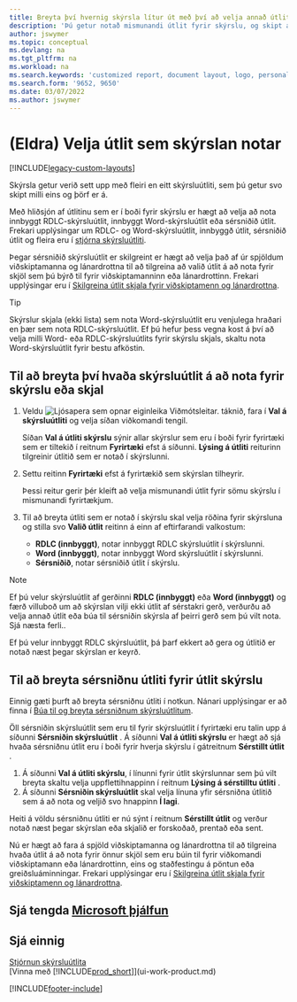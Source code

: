 ```yaml
---
title: Breyta því hvernig skýrsla lítur út með því að velja annað útlit
description: 'Þú getur notað mismunandi útlit fyrir skýrslu, og skipt á milli útlits til að breyta því hvernig skýrsla lítur út.'
author: jswymer
ms.topic: conceptual
ms.devlang: na
ms.tgt_pltfrm: na
ms.workload: na
ms.search.keywords: 'customized report, document layout, logo, personalize'
ms.search.form: '9652, 9650'
ms.date: 03/07/2022
ms.author: jswymer
---
```

# <a name="legacy-set-the-layout-used-by-a-report"></a>(Eldra) Velja útlit sem skýrslan notar

[!INCLUDE[legacy-custom-layouts](includes/legacy-custom-layouts.md)]

Skýrsla getur verið sett upp með fleiri en eitt skýrsluútliti, sem þú getur svo skipt milli eins og þörf er á.

Með hliðsjón af útlitinu sem er í boði fyrir skýrslu er hægt að velja að nota innbyggt RDLC-skýrsluútlit, innbyggt Word-skýrsluútlit eða sérsniðið útlit. Frekari upplýsingar um RDLC- og Word-skýrsluútlit, innbyggð útlit, sérsniðið útlit og fleira eru í [stjórna skýrsluútliti](ui-manage-report-layouts.md).

Þegar sérsniðið skýrsluútlit er skilgreint er hægt að velja það af úr spjöldum viðskiptamanna og lánardrottna til að tilgreina að valið útlit á að nota fyrir skjöl sem þú býrð til fyrir viðskiptamanninn eða lánardrottinn. Frekari upplýsingar eru í [Skilgreina útlit skjala fyrir viðskiptamenn og lánardrottna](ui-define-customer-vendor-document-layouts.md).

> [!TIP]  
> Skýrslur skjala (ekki lista) sem nota Word-skýrsluútlit eru venjulega hraðari en þær sem nota RDLC-skýrsluútlit. Ef þú hefur þess vegna kost á því að velja milli Word- eða RDLC-skýrsluútlits fyrir skýrslu skjals, skaltu nota Word-skýrsluútlit fyrir bestu afköstin.

## <a name="to-change-which-report-layout-to-use-for-a-report-or-document"></a>Til að breyta því hvaða skýrsluútlit á að nota fyrir skýrslu eða skjal

1. Veldu ![Ljósapera sem opnar eiginleika Viðmótsleitar.](media/ui-search/search_small.png "Segðu mér hvað þú vilt gera") táknið, fara í **Val á skýrsluútliti** og velja síðan viðkomandi tengil.
  
   Síðan **Val á útliti skýrslu** sýnir allar skýrslur sem eru í boði fyrir fyrirtæki sem er tiltekið í reitnum **Fyrirtæki** efst á síðunni. **Lýsing á útliti** <!-- **Selected Layout** -->reiturinn tilgreinir útlitið sem er notað í skýrslunni.
2. Settu reitinn **Fyrirtæki** efst á fyrirtækið sem skýrslan tilheyrir.

   Þessi reitur gerir þér kleift að velja mismunandi útlit fyrir sömu skýrslu í mismunandi fyrirtækjum.

3. Til að breyta útliti sem er notað í skýrslu skal velja röðina fyrir skýrsluna og stilla svo **Valið útlit** reitinn á einn af eftirfarandi valkostum:
   * **RDLC (innbyggt)**, notar innbyggt RDLC skýrsluútlit í skýrslunni.
   * **Word (innbyggt)**, notar innbyggt Word skýrsluútlit í skýrslunni.
   * **Sérsniðið**, notar sérsniðið útlit í skýrslu.  

> [!NOTE]
> Ef þú velur skýrsluútlit af gerðinni **RDLC (innbyggt)** eða **Word (innbyggt)** og færð villuboð um að skýrslan vilji ekki útlit af sérstakri gerð, verðurðu að velja annað útlit eða búa til sérsniðin skýrsla af þeirri gerð sem þú vilt nota. Sjá næsta ferli..

Ef þú velur innbyggt RDLC skýrsluútlit, þá þarf ekkert að gera og útlitið er notað næst þegar skýrslan er keyrð.

## <a name="to-change-the-custom-layout-to-use-for-a-report-layout"></a>Til að breyta sérsniðnu útliti fyrir útlit skýrslu

Einnig gæti þurft að breyta sérsniðnu útliti í notkun. Nánari upplýsingar er að finna í [Búa til og breyta sérsniðnum skýrsluútlitum](ui-how-create-custom-report-layout.md).

Öll sérsniðin skýrsluútlit sem eru til fyrir skýrsluútlit í fyrirtæki eru talin upp á síðunni **Sérsniðin skýrsluútlit** . Á síðunni **Val á útliti skýrslu** er hægt að sjá hvaða sérsniðnu útlit eru í boði fyrir hverja skýrslu í gátreitnum **Sérstillt útlit** .

1. Á síðunni **Val á útliti skýrslu**, í línunni fyrir útlit skýrslunnar sem þú vilt breyta skaltu velja uppflettihnappinn í reitnum **Lýsing á sérstilltu útliti** .
2. Á síðunni **Sérsniðin skýrsluútlit** skal velja línuna yfir sérsniðna útlitið sem á að nota og veljið svo hnappinn **Í lagi**.

Heiti á völdu sérsniðnu útliti er nú sýnt í reitnum **Sérstillt útlit** og verður notað næst þegar skýrslan eða skjalið er forskoðað, prentað eða sent.

Nú er hægt að fara á spjöld viðskiptamanna og lánardrottna til að tilgreina hvaða útlit á að nota fyrir önnur skjöl sem eru búin til fyrir viðkomandi viðskiptamann eða lánardrottinn, eins og staðfestingu á pöntun eða greiðsluáminningar. Frekari upplýsingar eru í [Skilgreina útlit skjala fyrir viðskiptamenn og lánardrottna](ui-define-customer-vendor-document-layouts.md).

## <a name="see-related-microsoft-training"></a>Sjá tengda [Microsoft þjálfun](/training/modules/change-documents-dynamics-365-business-central/index)

## <a name="see-also"></a>Sjá einnig
[Stjórnun skýrsluútlita](ui-manage-report-layouts.md)  
[Vinna með [!INCLUDE[prod_short](includes/prod_short.md)]](ui-work-product.md)


[!INCLUDE[footer-include](includes/footer-banner.md)]
